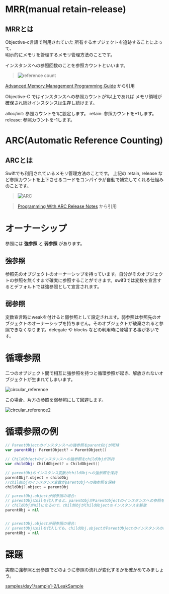 # MRR(manual retain-release)
## MRRとは
Objective-c言語で利用されていた
所有するオブジェクトを追跡することによって、  
明示的にメモリを管理するメモリ管理方法のことです。

インスタンスへの参照回数のことを参照カウントといいます。

> ![reference count](https://developer.apple.com/library/mac/documentation/Cocoa/Conceptual/MemoryMgmt/Art/memory_management_2x.png)

[Advanced Memory Management Programming Guide](https://developer.apple.com/library/mac/#documentation/Cocoa/Conceptual/MemoryMgmt/Articles/MemoryMgmt.html) から引用

Objective-C ではインスタンスへの参照カウントが1以上であれば
メモリ領域が確保され続けインスタンスは生存し続けます。

alloc/init: 参照カウントを1に設定します。
retain: 参照カウントを+1します。  
release: 参照カウントを-1します。

# ARC(Automatic Reference Counting)
## ARCとは
Swiftでも利用されているメモリ管理方法のことです。
上記の retain, release など参照カウントを上下させるコードをコンパイラが自動で補完してくれる仕組みのことです。

> ![ARC](https://developer.apple.com/library/mac/releasenotes/MacOSX/WhatsNewInOSX/Art/ARC_design_final.gif)

> [Programming With ARC Release Notes](http://developer.apple.com/library/mac/#releasenotes/MacOSX/WhatsNewInOSX/Articles/MacOSX10_7.html) から引用

# オーナーシップ
参照には **強参照** と **弱参照** があります。

## 強参照

参照先のオブジェクトのオーナーシップを持っています。自分がそのオブジェクトの参照を無くすまで確実に参照することができます。swif3では変数を宣言するとデフォルトでは強参照として宣言されます。

## 弱参照

変数宣言時にweakを付けると弱参照として設定されます。弱参照は参照先のオブジェクトのオーナーシップを持ちません。そのオブジェクトが破棄されると参照できなくなります。delegate や blocks などの利用時に登場する事が多いです。

# 循環参照

二つのオブジェクト間で相互に強参照を持つと循環参照が起き、解放されないオブジェクトが生まれてしまいます。

![circular_reference](https://raw.github.com/mixi-inc/iOSTraining/master/Doc/Images/1.2/circular_reference.png)

この場合、片方の参照を弱参照にして回避します。

![circular_reference2](https://raw.github.com/mixi-inc/iOSTraining/master/Doc/Images/1.2/circular_reference2.png)

# 循環参照の例

```swift
// ParentObjectのインスタンスへの強参照をparentObjが所持
var parentObj: ParentObject? = ParentObject()

// ChildObjectのインスタンスへの強参照をchildObjが所持
var childObj: ChildObject? = ChildObject()

// parentObjのインスタンス変数がchildObjへの強参照を保持
parentObj?.object = childObj
//childObjのインスタンス変数がparentObjへの強参照を保持
childObj?.object = parentObj

// parentObj.objectが弱参照の場合:
// parentObjにnilを代入すると、parentObjがParentObjectのインスタンスへの参照を解除（解放）
// childObjがnilになるので、childObjがChildObjectのインスタンスを解放
parentObj = nil


// parentObj.objectが弱参照の場合:
// parentObjにnilを代入しても、childObj.objectがParentObjectのインスタンスの強参照を保持
parentObj = nil
```

# 課題

実際に強参照と弱参照でどのように参照の流れが変化するかを確かめてみましょう。

[samples/day1/sample1-2/LeakSample](../../samples/day1/sample1-2)
